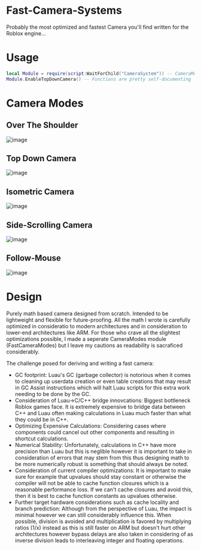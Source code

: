 # Fast-Camera-Systems

Probably the most optimized and fastest Camera you'll find written for the Roblox engine...

# Usage

```lua
local Module = require(script:WaitForChild("CameraSystem")) -- CameraModes should be placed under this.
Module.EnableTopDownCamera() -- Functions are pretty self-documenting
```

# Camera Modes
## Over The Shoulder

![image](https://user-images.githubusercontent.com/73378249/177252958-51185a06-b85f-4f87-88d4-6ef13d829880.png)

## Top Down Camera
![image](https://user-images.githubusercontent.com/73378249/175833398-4114805f-549b-462c-922a-90277a2c42b6.png)

## Isometric Camera
![image](https://user-images.githubusercontent.com/73378249/175834608-4d90a4ce-fae4-4bba-a0df-e483e99d5c65.png)

## Side-Scrolling Camera

![image](https://user-images.githubusercontent.com/73378249/175834668-7f013fdd-ad43-406c-85fa-8853b98ccffc.png)

## Follow-Mouse
![image](https://user-images.githubusercontent.com/73378249/175834787-5ec8ec55-b6e1-47f0-b332-d0245a6944d9.png)


# Design 
Purely math based camera designed from scratch. Intended to be lightweight and flexible for future-proofing. All the math I wrote is carefully optimized in consideratio to modern architectures and in consideration to lower-end architectures like ARM. For those who crave all the slightest optimizations possible, I made a seperate CameraModes module (FastCameraModes) but I leave my cautions as readability is sacraficed considerably.

The challenge posed for deriving and writing a fast camera:
- GC footprint: Luau's GC (garbage collector) is notorious when it comes to cleaning up userdata creation or even table creations that may result in GC Assist instructions which will halt Luau scripts for this extra work needing to be done by the GC.
- Consideration of Luau->C/C++ bridge innovcations: Biggest bottleneck Roblox games face. It is extremely expensive to bridge data between C++ and Luau often making calculations in Luau much faster than what they could be in C++.
- Optimizing Expensive Calculations: Considering cases where components could cancel out other components and resulting in shortcut calculations. 
- Numerical Stability: Unfortunately, calculations in C++ have more precision than Luau but this is neglible however it is important to take in consideration of errors that may stem from this thus designing math to be more numerically robust is something that should always be noted.
- Consideration of current compiler optimizations: It is important to make sure for example that upvalues should stay constant or otherwise the compiler will not be able to cache function closures which is a reasonable performance loss. If we can't cache closures and avoid this, then it is best to cache function constants as upvalues otherwise.
- Further target hardware considerations such as cache locality and branch prediction: Although from the perspective of Luau, the impact is minimal however we can still considerably influence this. When possible, division is avoided and multiplication is favored by multiplying ratios (1/x) instead as this is still faster on ARM but doesn't hurt other architectures however bypass delays are also taken in considering of as inverse division leads to interleaving integer and floating operations.
